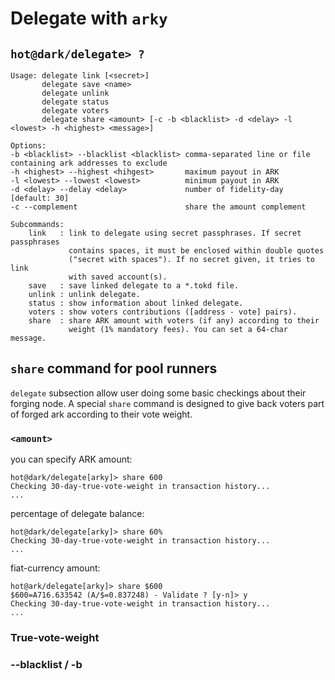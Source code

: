 # Delegate with `arky`

## `hot@dark/delegate> ?`

```
Usage: delegate link [<secret>]
       delegate save <name>
       delegate unlink
       delegate status
       delegate voters
       delegate share <amount> [-c -b <blacklist> -d <delay> -l <lowest> -h <highest> <message>]

Options:
-b <blacklist> --blacklist <blacklist> comma-separated line or file containing ark addresses to exclude
-h <highest> --highest <hihgest>       maximum payout in ARK
-l <lowest> --lowest <lowest>          minimum payout in ARK
-d <delay> --delay <delay>             number of fidelity-day [default: 30]
-c --complement                        share the amount complement

Subcommands:
    link   : link to delegate using secret passphrases. If secret passphrases
             contains spaces, it must be enclosed within double quotes
             ("secret with spaces"). If no secret given, it tries to link
             with saved account(s).
    save   : save linked delegate to a *.tokd file.
    unlink : unlink delegate.
    status : show information about linked delegate.
    voters : show voters contributions ([address - vote] pairs).
    share  : share ARK amount with voters (if any) according to their
             weight (1% mandatory fees). You can set a 64-char message. 
```

## `share` command for pool runners

`delegate` subsection allow user doing some basic checkings about their forging
node. A special `share` command is designed to give back voters part of forged
ark according to their vote weight.

### `<amount>`

you can specify ARK amount:
```
hot@dark/delegate[arky]> share 600
Checking 30-day-true-vote-weight in transaction history...
...
```

percentage of delegate balance:
```
hot@dark/delegate[arky]> share 60%
Checking 30-day-true-vote-weight in transaction history...
...
```

fiat-currency amount:
```
hot@ark/delegate[arky]> share $600
$600=A716.633542 (A/$=0.837248) - Validate ? [y-n]> y
Checking 30-day-true-vote-weight in transaction history...
...
```

### True-vote-weight



### --blacklist / -b


### 
